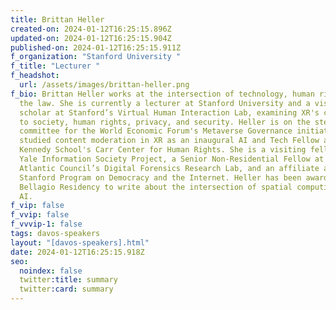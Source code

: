 ```yaml
---
title: Brittan Heller
created-on: 2024-01-12T16:25:15.896Z
updated-on: 2024-01-12T16:25:15.904Z
published-on: 2024-01-12T16:25:15.911Z
f_organization: "Stanford University "
f_title: "Lecturer "
f_headshot:
  url: /assets/images/brittan-heller.png
f_bio: Brittan Heller works at the intersection of technology, human rights and
  the law. She is currently a lecturer at Stanford University and a visiting
  scholar at Stanford’s Virtual Human Interaction Lab, examining XR's connection
  to society, human rights, privacy, and security. Heller is on the steering
  committee for the World Economic Forum's Metaverse Governance initiative and
  studied content moderation in XR as an inaugural AI and Tech Fellow at Harvard
  Kennedy School's Carr Center for Human Rights. She is a visiting fellow at the
  Yale Information Society Project, a Senior Non-Residential Fellow at the
  Atlantic Council’s Digital Forensics Research Lab, and an affiliate at the
  Stanford Program on Democracy and the Internet. Heller has been awarded a 2024
  Bellagio Residency to write about the intersection of spatial computing and
  AI.
f_vip: false
f_vvip: false
f_vvvip-1: false
tags: davos-speakers
layout: "[davos-speakers].html"
date: 2024-01-12T16:25:15.918Z
seo:
  noindex: false
  twitter:title: summary
  twitter:card: summary
---
```


